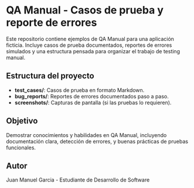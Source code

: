 # QA Manual - Casos de prueba y reporte de errores

Este repositorio contiene ejemplos de QA Manual para una aplicación ficticia. Incluye casos de prueba documentados, reportes de errores simulados y una estructura pensada para organizar el trabajo de testing manual.

## Estructura del proyecto

- **test_cases/**: Casos de prueba en formato Markdown.
- **bug_reports/**: Reportes de errores documentados paso a paso.
- **screenshots/**: Capturas de pantalla (si las pruebas lo requieren).

## Objetivo

Demostrar conocimientos y habilidades en QA Manual, incluyendo documentación clara, detección de errores, y buenas prácticas de pruebas funcionales.

## Autor

Juan Manuel Garcia - Estudiante de Desarrollo de Software
